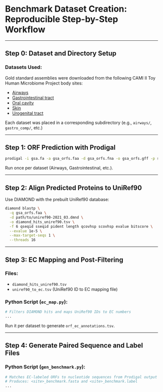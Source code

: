 # Benchmark Dataset Creation: Reproducible Step-by-Step Workflow

---

## Step 0: Dataset and Directory Setup

### Datasets Used:
Gold standard assemblies were downloaded from the following CAMI II Toy Human Microbiome Project body sites:

- [Airways](https://openstack.cebitec.uni-bielefeld.de:8080/swift/v1/CAMI_Airways)
- [Gastrointestinal tract](https://openstack.cebitec.uni-bielefeld.de:8080/swift/v1/CAMI_Gastrointestinal_tract)
- [Oral cavity](https://openstack.cebitec.uni-bielefeld.de:8080/swift/v1/CAMI_Oral)
- [Skin](https://openstack.cebitec.uni-bielefeld.de:8080/swift/v1/CAMI_Skin)
- [Urogenital tract](https://openstack.cebitec.uni-bielefeld.de:8080/swift/v1/CAMI_Urogenital_tract)

Each dataset was placed in a corresponding subdirectory (e.g., `airways/`, `gastro_comp/`, etc.)

---

## Step 1: ORF Prediction with Prodigal

```bash
prodigal -i gsa.fa -a gsa_orfs.faa -d gsa_orfs.fna -o gsa_orfs.gff -p single
```

Run once per dataset (Airways, Gastrointestinal, etc.).

---

## Step 2: Align Predicted Proteins to UniRef90

Use DIAMOND with the prebuilt UniRef90 database:

```bash
diamond blastp \
  -q gsa_orfs.faa \
  -d path/to/uniref90-2021_03.dmnd \
  -o diamond_hits_uniref90.tsv \
  -f 6 qseqid sseqid pident length qcovhsp scovhsp evalue bitscore \
  --evalue 1e-5 \
  --max-target-seqs 1 \
  --threads 16
```

---

## Step 3: EC Mapping and Post-Filtering

### Files:
- `diamond_hits_uniref90.tsv`
- `uniref90_to_ec.tsv` (UniRef90 ID to EC mapping file)

### Python Script (`ec_map.py`):
```python
# Filters DIAMOND hits and maps UniRef90 IDs to EC numbers
...
```
Run it per dataset to generate `orf_ec_annotations.tsv`.

---

## Step 4: Generate Paired Sequence and Label Files

### Python Script (`gen_benchmark.py`):
```python
# Matches EC-labeled ORFs to nucleotide sequences from Prodigal output
# Produces: <site>_benchmark.fasta and <site>_benchmark.label
...
```



